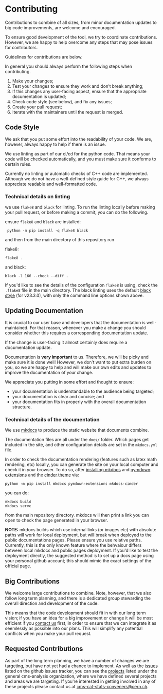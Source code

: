 # Contributing

Contributions to combine of all sizes, from minor documentation updates to big code improvements, are welcome and encouraged.

To ensure good development of the tool, we try to coordinate contributions.
However, we are happy to help overcome any steps that may pose issues for contributors.

Guidelines for contributions are below.

In general you should always perform the following steps when contributing.

1. Make your changes;
2. Test your changes to ensure they work and don't break anything;
3. If this changes any user-facing aspect, ensure that the appropriate documentation is updated;
4. Check code style (see below), and fix any issues;
5. Create your pull request;
6. Iterate with the maintainers until the request is merged.

## Code Style


We ask that you put some effort into the readability of your code.
We are, however, always happy to help if there is an issue.

We use linting as part of our ci/cd for the python code. 
That means your code will be checked automatically, and you must make sure it conforms to certain rules.

Currently no linting or automatic checks of C++ code are implemented.
Although we do not have a well-defined style guide for C++, we always appreciate readable and well-formatted code.

### Technical details on linting

we use `flake8` and `black` for linting. 
To run the linting locally before making your pull request, or before making a commit, you can do the following.

ensure `flake8` and `black` are installed: 

```
 python -m pip install -q flake8 black
```

and then from the main directory of this repository run


flake8:
```
flake8 .
```

and black:

```
black -l 160 --check --diff .
```

If you'd like to see the details of the configuration `flake8` is using, check the `.flake8` file in the main directory.
The black linting uses the default [black style](https://black.readthedocs.io/en/stable/the_black_code_style/current_style.html) (for v23.3.0), with only the command line options shown above.


## Updating Documentation

It is crucial to our user base and developers that the documentation is well-maintained.
For that reason, whenever you make a change you should consider whether this requires a corresponding documentation update.

If the change is user-facing it almost certainly does require a documentation update.

Documentation is **very important** to us. 
Therefore, we will be picky and make sure it is done well!
However, we don't want to put extra burden on you, so we are happy to help and will make our own edits and updates to improve the documentation of your change.

We appreciate you putting in some effort and thought to ensure:

- your documentation is understandable to the audience being targeted;
- your documentation is clear and concise; and
- your documentation fits in properly with the overall documentation structure.

### Technical details of the documentation

We use [mkdocs](www.mkdocs.org) to produce the static website that documents combine.

The documentation files are all under the `docs/` folder.
Which pages get included in the site, and other configuration details are set in the `mkdocs.yml` file.

In order to check the documentation rendering (features such as latex math rendering, etc) locally, you can generate the site on your local computer and check it in your browser.
To do so, after [installing mkdocs](https://www.mkdocs.org/getting-started/) and [pymdown extensions](https://facelessuser.github.io/pymdown-extensions/installation/) and the [cinder theme](https://sourcefoundry.org/cinder/) via:

```
python -m pip install mkdocs pymdown-extensions mkdocs-cinder
```

 you can do:

```
mkdocs build
mkdocs serve
```

from the main repository directory. mkdocs will then print a link you can open to check the page generated in your browser.

**NOTE:** mkdocs builds which use internal links (or images etc) with absolute paths will work for local deployment, but will break when deployed to the public documentations pages. 
Please ensure you use relative paths. Currently, this is the only known feature where the behvaiour differs between local mkdocs and public pages deployment. 
If you'd like to test the deployment directly, the suggested method is to set up a docs page using your personal github account; this should mimic the exact settings of the official page.

## Big Contributions

We welcome large contributions to combine. 
Note, however, that we also follow long term planning, and there is a dedicated group stewarding the overall direction and development of the code.

This means that the code development should fit in with our long term vision;
if you have an idea for a big improvement or change it will be most efficient if you [contact us](mailto:cms-cat-stats-conveners@cern.ch) first, in order to ensure that we can integrate it as seemlessly as possible into our plans.
This will simplify any potential conflicts when you make your pull request.

## Requested Contributions

As part of the long term planning, we have a number of changes we are targeting, but have not yet had a chance to implement.
As well as the [issues](https://github.com/cms-analysis/HiggsAnalysis-CombinedLimit/issues) listed on the github issues tracker, you can see the [projects](https://github.com/orgs/cms-analysis/projects) listed under the general cms-analysis organization, where we have defined several projects and areas we are targeting.
If you're interested in getting involved in any of these projects please contact us at [cms-cat-stats-conveners@cern.ch](mailto:cms-cat-stats-conveners@cern.ch).



